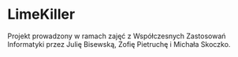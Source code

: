 # LimeKiller
Projekt prowadzony w ramach zajęć z Współczesnych Zastosowań Informatyki przez Julię Bisewską, Zofię Pietruchę i Michała Skoczko.
